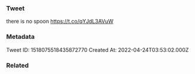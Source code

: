 ### Tweet
there is no spoon https://t.co/qYJdL3AVuW

### Metadata
Tweet ID: 1518075518435872770
Created At: 2022-04-24T03:53:02.000Z

### Related

